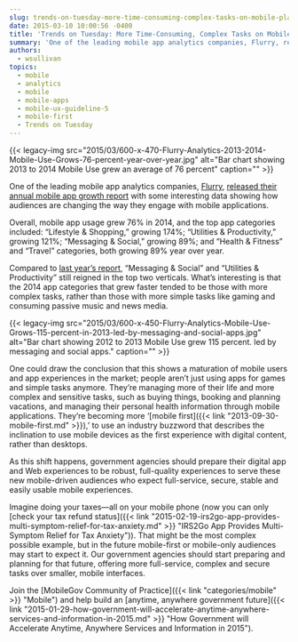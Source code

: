 ```yaml
---
slug: trends-on-tuesday-more-time-consuming-complex-tasks-on-mobile-platforms
date: 2015-03-10 10:00:56 -0400
title: 'Trends on Tuesday: More Time-Consuming, Complex Tasks on Mobile Platforms'
summary: 'One of the leading mobile app analytics companies, Flurry, released their annual mobile app growth report with some interesting data showing how audiences are changing the way they engage with mobile applications. Overall, mobile app usage grew 76% in 2014, and the top app categories included: &ldquo;Lifestyle & Shopping,&rdquo; growing 174%; &ldquo;Utilities & Productivity,&rdquo; growing'
authors:
  - wsullivan
topics:
  - mobile
  - analytics
  - mobile
  - mobile-apps
  - mobile-ux-guideline-5
  - mobile-first
  - Trends on Tuesday
---
```


{{< legacy-img src="2015/03/600-x-470-Flurry-Analytics-2013-2014-Mobile-Use-Grows-76-percent-year-over-year.jpg" alt="Bar chart showing 2013 to 2014 Mobile Use grew an average of 76 percent" caption="" >}} 

One of the leading mobile app analytics companies, <a href="http://www.flurry.com/" target="_blank">Flurry</a>, <a href="http://www.flurry.com/blog/flurry-insights/shopping-productivity-and-messaging-give-mobile-another-stunning-growth-year#.VOT2AFPF-Zk" target="_blank">released their annual mobile app growth report</a> with some interesting data showing how audiences are changing the way they engage with mobile applications.

Overall, mobile app usage grew 76% in 2014, and the top app categories included: “Lifestyle & Shopping,” growing 174%; “Utilities & Productivity,” growing 121%; “Messaging & Social,” growing 89%; and “Health & Fitness” and “Travel” categories, both growing 89% year over year.

<p dir="ltr">
  Compared to <a href="http://www.flurry.com/bid/103601/Mobile-Use-Grows-115-in-2013-Propelled-by-Messaging-Apps" target="_blank">last year’s report</a>, “Messaging & Social” and “Utilities & Productivity” still reigned in the top two verticals. What’s interesting is that the 2014 app categories that grew faster tended to be those with more complex tasks, rather than those with more simple tasks like gaming and consuming passive music and news media.
</p> {{< legacy-img src="2015/03/600-x-450-Flurry-Analytics-Mobile-Use-Grows-115-percent-in-2013-led-by-messaging-and-social-apps.jpg" alt="Bar chart showing 2012 to 2013 Mobile Use grew 115 percent. led by messaging and social apps." caption="" >}} 

One could draw the conclusion that this shows a maturation of mobile users and app experiences in the market; people aren&#8217;t just using apps for games and simple tasks anymore. They’re managing more of their life and more complex and sensitive tasks, such as buying things, booking and planning vacations, and managing their personal health information through mobile applications. They’re becoming more ‘[mobile first]({{< link "2013-09-30-mobile-first.md" >}}),’ to use an industry buzzword that describes the inclination to use mobile devices as the first experience with digital content, rather than desktops.

As this shift happens, government agencies should prepare their digital app and Web experiences to be robust, full-quality experiences to serve these new mobile-driven audiences who expect full-service, secure, stable and easily usable mobile experiences.

Imagine doing your taxes—all on your mobile phone (now you can only [check your tax refund status]({{< link "2015-02-19-irs2go-app-provides-multi-symptom-relief-for-tax-anxiety.md" >}} "IRS2Go App Provides Multi-Symptom Relief for Tax Anxiety")). That might be the most complex possible example, but in the future mobile-first or mobile-only audiences may start to expect it. Our government agencies should start preparing and planning for that future, offering more full-service, complex and secure tasks over smaller, mobile interfaces.

Join the [MobileGov Community of Practice]({{< link "categories/mobile" >}} "Mobile") and help build an [anytime, anywhere government future]({{< link "2015-01-29-how-government-will-accelerate-anytime-anywhere-services-and-information-in-2015.md" >}} "How Government will Accelerate Anytime, Anywhere Services and Information in 2015").